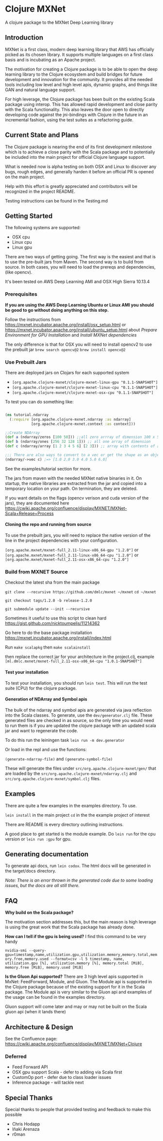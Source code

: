# Clojure MXNet

A clojure package to the MXNet Deep Learning library

## Introduction

MXNet is a first class, modern deep learning library that AWS has officially picked as its chosen library. It supports multiple languages on a first class basis and is incubating as an Apache project.

The motivation for creating a Clojure package is to be able to open the deep learning library to the Clojure ecosystem and build bridges for future development and innovation for the community. It provides all the needed tools including low level and high level apis, dynamic graphs, and things like GAN and natural language support.

For high leverage, the Clojure package has been built on the existing Scala package using interop. This has allowed rapid development and close parity with the Scala functionality. This also leaves the door open to directly developing code against the jni-bindings with Clojure in the future in an incremental fashion, using the test suites as a refactoring guide.

## Current State and Plans

The Clojure package is nearing the end of its first development milestone which is to achieve a close parity with the Scala package and to potentially be included into the main project for official Clojure language support.

What is needed now is alpha testing on both OSX and Linux to discover any bugs, rough edges, and generally harden it before an official PR is opened on the main project.

Help with this effort is greatly appreciated and contributors will be recognized in the project README.

Testing instructions can be found in the Testing.md

## Getting Started

The following systems are supported:

- OSX cpu
- Linux cpu
- Linux gpu

There are two ways of getting going. The first way is the easiest and that is to use the pre-built jars from Maven. The second way is to build from source. In both cases, you will need to load the prereqs and dependencies, (like opencv).

It's been tested on AWS Deep Learning AMI and OSX High Sierra 10.13.4


### Prerequisites

**If you are using the AWS Deep Learning Ubuntu or Linux AMI you should be good to go without doing anything on this step.**


Follow the instructions from https://mxnet.incubator.apache.org/install/osx_setup.html or https://mxnet.incubator.apache.org/install/ubuntu_setup.html
about _Prepare Environment for GPU Installation_
and _Install MXNet dependencies_

The only difference is that for OSX you will need to install opencv2 to use the prebuilt jar
`brew search opencv@2`
`brew install opencv@2`


### Use Prebuilt Jars
There are deployed jars on Clojars for each supported system

* `[org.apache.clojure-mxnet/clojure-mxnet-linux-gpu "0.1.1-SNAPSHOT"]`
* `[org.apache.clojure-mxnet/clojure-mxnet-linux-cpu "0.1.1-SNAPSHOT"]`
* `[org.apache.clojure-mxnet/clojure-mxnet-osx-cpu "0.1.1-SNAPSHOT"]`


To test you can do something like:

```clojure

(ns tutorial.ndarray
  (:require [org.apache.clojure-mxnet.ndarray :as ndarray]
            [org.apache.clojure-mxnet.context :as context]))

;;Create NDArray
(def a (ndarray/zeros [100 50])) ;;all zero arrray of dimension 100 x 50
(def b (ndarray/ones [256 32 128 1])) ;; all one array of dimension
(def c (ndarray/array [1 2 3 4 5 6] [2 3])) ;; array with contents of a shape 2 x 3

;;; There are also ways to convert to a vec or get the shape as an object or vec
(ndarray/->vec c) ;=> [1.0 2.0 3.0 4.0 5.0 6.0]
```

See the examples/tutorial section for more.


The jars from maven with the needed MXNet native binaries in it. On startup, the native libraries are extracted from the jar and copied into a temporary location on your path. On termination, they are deleted.

If you want details on the flags (opencv verison and cuda version of the jars), they are documented here https://cwiki.apache.org/confluence/display/MXNET/MXNet-Scala+Release+Process

#### Cloning the repo and running from source

To use the prebuilt jars, you will need to replace the native version of the line in the project dependencies with your configuration.

`[org.apache.mxnet/mxnet-full_2.11-linux-x86_64-gpu "1.2.0"]`
or
`[org.apache.mxnet/mxnet-full_2.11-linux-x86_64-cpu "1.2.0"]`
or
`[org.apache.mxnet/mxnet-full_2.11-osx-x86_64-cpu "1.2.0"]`


### Build from MXNET Source

Checkout the latest sha from the main package

`git clone --recursive https://github.com/dmlc/mxnet ~/mxnet`
`cd ~/mxnet`


`git checkout tags/1.2.0 -b release-1.2.0`

`git submodule update --init --recursive`

Sometimes it useful to use this script to clean hard
https://gist.github.com/nicktoumpelis/11214362


Go here to do the base package installation https://mxnet.incubator.apache.org/install/index.html

 Run `make scalapkg` then `make scalainstall`

then replace the correct jar for your architecture in the project.clj, example `[ml.dmlc.mxnet/mxnet-full_2.11-osx-x86_64-cpu "1.0.1-SNAPSHOT"]`

#### Test your installation

To test your installation, you should run `lein test`. This will run the test suite (CPU) for the clojure package.


#### Generation of NDArray and Symbol apis

The bulk of the ndarray and symbol apis are generated via java reflection into the Scala classes. To generate, use the `dev/generator.clj` file. These generated files are checked in as source, so the only time you would need to run them is if you are updated the clojure package with an updated scala jar and want to regenerate the code.

To do this run the leiningen task
`lein run -m dev.generator`

Or load in the repl and use the functions:

`(generate-ndarray-file)`
and
`(generate-symbol-file)`


These will generate the files under `src/org.apache.clojure-mxnet/gen/` that are loaded by the `src/org.apache.clojure-mxnet/ndarray.clj` and `src/org.apache.clojure-mxnet/symbol.clj` files.


## Examples
There are quite a few examples in the examples directory. To use.

`lein install` in the main project
`cd` in the the example project of interest

There are README is every directory outlining instructions.

A good place to get started is the module example.
Do `lein run` for the cpu version or `lein run :gpu` for gpu.

## Generating documentation

To generate api docs, run `lein codox`. The html docs will be generated in the target/docs directory.

_Note: There is an error thrown in the generated code due to some loading issues, but the docs are all still there._

## FAQ


**Why build on the Scala package?**

The motivation section addresses this, but the main reason is high leverage is using the great work that the Scala package has already done.

**How can I tell if the gpu is being used?**
I find this command to be very handy

`nvidia-smi --query-gpu=timestamp,name,utilization.gpu,utilization.memory,memory.total,memory.free,memory.used --format=csv -l 5
timestamp, name, utilization.gpu [%], utilization.memory [%], memory.total [MiB], memory.free [MiB], memory.used [MiB]`

**Is the Gluon Api supported?**
There are 3 high level apis supported in MxNet: FeedForward, Module, and Gluon. The Module api is supported in the Clojure package because of the existing support for it in the Scala package. The Module api is very similar to the Gluon api and examples of the usage can be found in the examples directory.

Gluon support will come later and may or may not be built on the Scala gluon api (when it lands there)

## Architecture & Design

See the Confluence page: https://cwiki.apache.org/confluence/display/MXNET/MXNet+Clojure


### Deferred
* Feed Forward API
* OSX gpu support Scala - defer to adding via Scala first
* CustomOp port - defer due to class loader issues
* Inference package - will tackle next

## Special Thanks
Special thanks to people that provided testing and feedback to make this possible

- Chris Hodapp
- Iñaki Arenaza
- r0man
